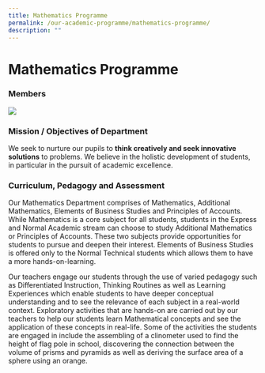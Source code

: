 ```yaml
---
title: Mathematics Programme
permalink: /our-academic-programme/mathematics-programme/
description: ""
---
```

# Mathematics Programme

### Members

![](/images/Our%20Academic%20Programme/Math/Math%20Dept%202019.png)

### Mission / Objectives of Department

We seek to nurture our pupils to <b>think creatively and seek innovative solutions</b> to problems. We believe in the holistic development of students, in particular in the pursuit of academic excellence.

### Curriculum, Pedagogy and Assessment

Our Mathematics Department comprises of Mathematics, Additional Mathematics, Elements of Business Studies and Principles of Accounts. While Mathematics is a core subject for all students, students in the Express and Normal Academic stream can choose to study Additional Mathematics or Principles of Accounts. These two subjects provide opportunities for students to pursue and deepen their interest. Elements of Business Studies is offered only to the Normal Technical students which allows them to have a more hands-on-learning.

Our teachers engage our students through the use of varied pedagogy such as Differentiated Instruction, Thinking Routines as well as Learning Experiences which enable students to have deeper conceptual understanding and to see the relevance of each subject in a real-world context. Exploratory activities that are hands-on are carried out by our teachers to help our students learn Mathematical concepts and see the application of these concepts in real-life. Some of the activities the students are engaged in include the assembling of a clinometer used to find the height of flag pole in school, discovering the connection between the volume of prisms and pyramids as well as deriving the surface area of a sphere using an orange.
